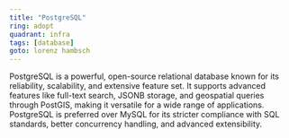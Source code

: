 ```yaml
---
title: "PostgreSQL"
ring: adopt
quadrant: infra
tags: [database]
goto: lorenz hambsch
---
```


PostgreSQL is a powerful, open-source relational database known for its reliability, scalability, and extensive feature set. It supports advanced features like full-text search, JSONB storage, and geospatial queries through PostGIS, making it versatile for a wide range of applications. PostgreSQL is preferred over MySQL for its stricter compliance with SQL standards, better concurrency handling, and advanced extensibility.
